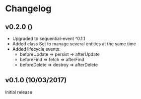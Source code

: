 # Changelog

## v0.2.0 ()

* Upgraded to sequential-event ^0.1.1
* Added class Set to manage several entities at the same time
* Added lifecycle events:
	* beforeUpdate => persist => afterUpdate
	* beforeFind => fetch => afterFind
	* beforeDelete => destroy => afterDelete

## v0.1.0 (10/03/2017)

Initial release